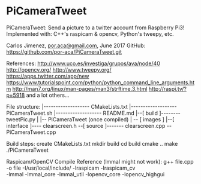 # PiCameraTweet

 PiCameraTweet: Send a picture to a twitter account from Raspberry Pi3!
 Implemented with: C++'s raspicam & opencv, Python's tweepy, etc.
 
 Carlos Jimenez, por.aca@gmail.com, June 2017
 GitHub: https://github.com/por-aca/PiCameraTweet.git

 References:
  http://www.uco.es/investiga/grupos/ava/node/40
  http://opencv.org/
  http://www.tweepy.org/
  https://apps.twitter.com/app/new
  https://www.tutorialspoint.com/python/python_command_line_arguments.htm 
  http://man7.org/linux/man-pages/man3/strftime.3.html
  http://raspi.tv/?p=5918 
  and a lot others...
 
 File structure:
  |------------------- CMakeLists.txt
  |------------------- PiCameraTweet.sh
  |------------------- README.md
  |--[ build ]-------- tweetPic.py
  |                |-- PiCameraTweet (once compiled)
  |                \-- [ images ]
  |--[ interface ]---- clearscreen.h
  \--[ source ]------- clearscreen.cpp
                   \-- PiCameraTweet.cpp
             
 Build steps:
  create CMakeLists.txt
  mkdir build
  cd build
  cmake ..
  make
  ./PiCameraTweet
 
 Raspicam/OpenCV Compile Reference (lmmal might not work):
  g++ file.cpp -o file -I/usr/local/include/ -lraspicam -lraspicam_cv \
      -lmmal -lmmal_core -lmmal_util -lopencv_core -lopencv_highgui
 